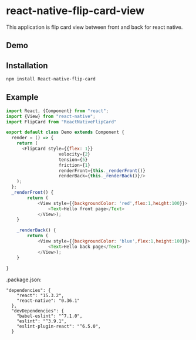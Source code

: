 # react-native-flip-card-view
This application is flip card view between front and back for react native.

## Demo



## Installation

```sh
npm install React-native-flip-card
```

## Example

```js
import React, {Component} from "react";
import {View} from "react-native";
import FlipCard from "ReactNativeFlipCard"

export default class Demo extends Component {
  render = () => {
    return (
      <FlipCard style={{flex: 1}}
                    velocity={2}
                    tension={5}
                    friction={1}
                    renderFront={this._renderFront()}
                    renderBack={this._renderBack()}/>
    );
  };
  _renderFront() {
        return (
            <View style={{backgroundColor: 'red',flex:1,height:100}}>
                <Text>Hello front page</Text>
            </View>);
    }

    _renderBack() {
        return (
            <View style={{backgroundColor: 'blue',flex:1,height:100}}>
                <Text>Hello back page</Text>
            </View>);
    }
 
}
```

.package.json:
```
"dependencies": {
    "react": "15.3.2",
    "react-native": "0.36.1"
  },
  "devDependencies": {
    "babel-eslint": "^7.1.0",
    "eslint": "^3.9.1",
    "eslint-plugin-react": "^6.5.0",
  }
```
